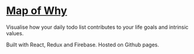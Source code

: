 # [Map of Why](https://mapofwhy.app/)

Visualise how your daily todo list contributes to your life goals and intrinsic values.

Built with React, Redux and Firebase. Hosted on Github pages.
